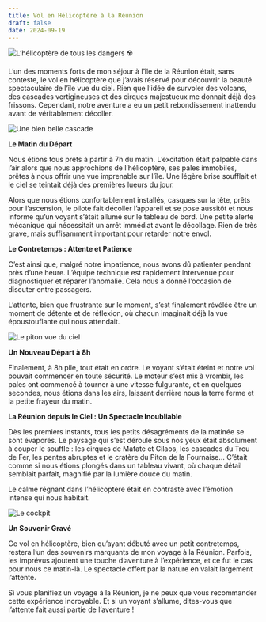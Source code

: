 ```yaml
---
title: Vol en Hélicoptère à la Réunion
draft: false
date: 2024-09-19
---
```

![L’hélicoptère de tous les dangers ☢️ ](/img/img_2590.jpeg "L’hélicoptère de tous les dangers ☢️ ")

L’un des moments forts de mon séjour à l’île de la Réunion était, sans conteste, le vol en hélicoptère que j’avais réservé pour découvrir la beauté spectaculaire de l’île vue du ciel. Rien que l’idée de survoler des volcans, des cascades vertigineuses et des cirques majestueux me donnait déjà des frissons. Cependant, notre aventure a eu un petit rebondissement inattendu avant de véritablement décoller.

![Une bien belle cascade ](/img/img_2610.jpeg "Une bien belle cascade")

**Le Matin du Départ**

Nous étions tous prêts à partir à 7h du matin. L’excitation était palpable dans l’air alors que nous approchions de l’hélicoptère, ses pales immobiles, prêtes à nous offrir une vue imprenable sur l’île. Une légère brise soufflait et le ciel se teintait déjà des premières lueurs du jour.

Alors que nous étions confortablement installés, casques sur la tête, prêts pour l’ascension, le pilote fait décoller l’appareil et se pose aussitôt et nous informe qu’un voyant s’était allumé sur le tableau de bord. Une petite alerte mécanique qui nécessitait un arrêt immédiat avant le décollage. Rien de très grave, mais suffisamment important pour retarder notre envol.

**Le Contretemps : Attente et Patience**

C’est ainsi que, malgré notre impatience, nous avons dû patienter pendant près d’une heure. L’équipe technique est rapidement intervenue pour diagnostiquer et réparer l’anomalie. Cela nous a donné l’occasion de discuter entre passagers.

L’attente, bien que frustrante sur le moment, s’est finalement révélée être un moment de détente et de réflexion, où chacun imaginait déjà la vue époustouflante qui nous attendait.

![Le piton vue du ciel](/img/img_2629.jpeg "Le piton vue du ciel")

**Un Nouveau Départ à 8h**

Finalement, à 8h pile, tout était en ordre. Le voyant s’était éteint et notre vol pouvait commencer en toute sécurité. Le moteur s’est mis à vrombir, les pales ont commencé à tourner à une vitesse fulgurante, et en quelques secondes, nous étions dans les airs, laissant derrière nous la terre ferme et la petite frayeur du matin.

**La Réunion depuis le Ciel : Un Spectacle Inoubliable**

Dès les premiers instants, tous les petits désagréments de la matinée se sont évaporés. Le paysage qui s’est déroulé sous nos yeux était absolument à couper le souffle : les cirques de Mafate et Cilaos, les cascades du Trou de Fer, les pentes abruptes et le cratère du Piton de la Fournaise... C’était comme si nous étions plongés dans un tableau vivant, où chaque détail semblait parfait, magnifié par la lumière douce du matin.

Le calme régnant dans l’hélicoptère était en contraste avec l’émotion intense qui nous habitait.

![Le cockpit](/img/img_2637.jpeg "Le cockpit")

**Un Souvenir Gravé**

Ce vol en hélicoptère, bien qu’ayant débuté avec un petit contretemps, restera l’un des souvenirs marquants de mon voyage à la Réunion. Parfois, les imprévus ajoutent une touche d’aventure à l’expérience, et ce fut le cas pour nous ce matin-là. Le spectacle offert par la nature en valait largement l’attente.

Si vous planifiez un voyage à la Réunion, je ne peux que vous recommander cette expérience incroyable. Et si un voyant s’allume, dites-vous que l’attente fait aussi partie de l’aventure !
